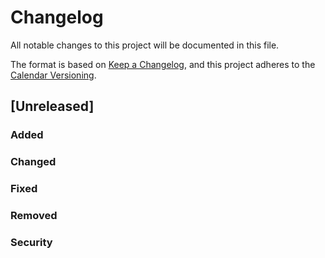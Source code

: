 # Changelog
All notable changes to this project will be documented in this
file.

The format is based on [Keep a
Changelog](https://keepachangelog.com/en/1.0.0/), and this project adheres to
the [Calendar Versioning](https://calver.org/).

## [Unreleased]
### Added
### Changed
### Fixed
### Removed
### Security
